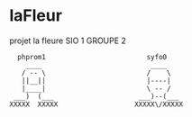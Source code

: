 # laFleur
projet la fleure SIO 1 GROUPE 2


      phprom1                         syfo0
        ____                           ____
       / -- \                         /    \
       ||__||                         |----|
       |____|                         \ -- /
     ___)  (___                     ___)--(___
    XXXXX  XXXXX                   XXXXX\/XXXXX
